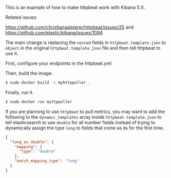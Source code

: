 This is an example of how to make httpbeat work with Kibana 5.X.


Related issues:

https://github.com/christiangalsterer/httpbeat/issues/25 and https://github.com/elastic/kibana/issues/1084

The main change is replacing the `nested` fields in `httpbeat.template.json` to `object` in the original `httpbeat.template.json` file and then tell httpbeat to use it.


First, configure your endpoints in the httpbeat.yml


Then, build the image:

```sh
$ sudo docker build -t myhttppuller .
```

Finally, run it.

```sh
$ sudo docker run myttppuller
```


If you are planning to use `httpbeat` to pull metrics, you may want to add the following to the `dynamic_templates` array inside `httpbeat.template.json` to tell elasticsearch to use `double` for all number fields instead of trying to dynamically assign the type `long` to fields that come as `0`s for the first time.

```json
{
  "long_as_double": {
    "mapping": {
      "type": "double"
    },
    "match_mapping_type": "long"
  }
}
```


